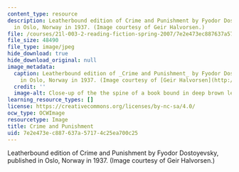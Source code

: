 ```yaml
---
content_type: resource
description: Leatherbound edition of Crime and Punishment by Fyodor Dostoyevsky, published
  in Oslo, Norway in 1937. (Image courtesy of Geir Halvorsen.)
file: /courses/21l-003-2-reading-fiction-spring-2007/7e2e473ec887637a57174c25ea700c25_21l-003-2s07.jpg
file_size: 48490
file_type: image/jpeg
hide_download: true
hide_download_original: null
image_metadata:
  caption: Leatherbound edition of _Crime and Punishment_ by Fyodor Dostoyevsky, published
    in Oslo, Norway in 1937. (Image courtesy of [Geir Halvorsen](http://www.flickr.com/photos/damiel/).)
  credit: ''
  image-alt: Close-up of the the spine of a book bound in deep brown leather.
learning_resource_types: []
license: https://creativecommons.org/licenses/by-nc-sa/4.0/
ocw_type: OCWImage
resourcetype: Image
title: Crime and Punishment
uid: 7e2e473e-c887-637a-5717-4c25ea700c25
---
```

Leatherbound edition of Crime and Punishment by Fyodor Dostoyevsky, published in Oslo, Norway in 1937. (Image courtesy of Geir Halvorsen.)